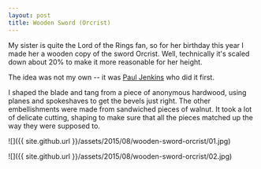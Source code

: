 ```yaml
---
layout: post
title: Wooden Sword (Orcrist)
---
```

My sister is quite the Lord of the Rings fan, so for her birthday this year I
made her a wooden copy of the sword Orcrist. Well, technically it's scaled down
about 20% to make it more reasonable for her height.

The idea was not my own -- it was [Paul Jenkins](https://www.youtube.com/watch?v=5WJBlvem4CY)
who did it first.

I shaped the blade and tang from a piece of anonymous hardwood, using planes and
spokeshaves to get the bevels just right. The other embellishments were made
from sandwiched pieces of walnut. It took a lot of delicate cutting, shaping to
make sure that all the pieces matched up the way they were supposed to.

![]({{ site.github.url }}/assets/2015/08/wooden-sword-orcrist/01.jpg)

![]({{ site.github.url }}/assets/2015/08/wooden-sword-orcrist/02.jpg)
